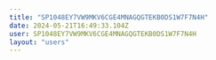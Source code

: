 ```yaml
---
title: "SP1048EY7VW9MKV6CGE4MNAGQGTEKB0DS1W7F7N4H"
date: 2024-05-21T16:49:33.104Z
user: SP1048EY7VW9MKV6CGE4MNAGQGTEKB0DS1W7F7N4H
layout: "users"
---
```

    